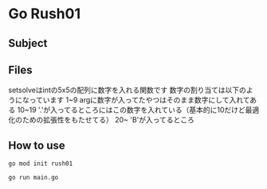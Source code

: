 # Go Rush01

## Subject

## Files
setsolveはintの5x5の配列に数字を入れる関数です
数字の割り当ては以下のようになっています
1~9 argに数字が入ってたやつはそのまま数字にして入れてある
10~19 '.'が入ってるところにはこの数字を入れている（基本的に10だけど最適化のための拡張性をもたせてる）
20~ 'B'が入ってるところ

## How to use
```
go mod init rush01
```
```
go run main.go
```